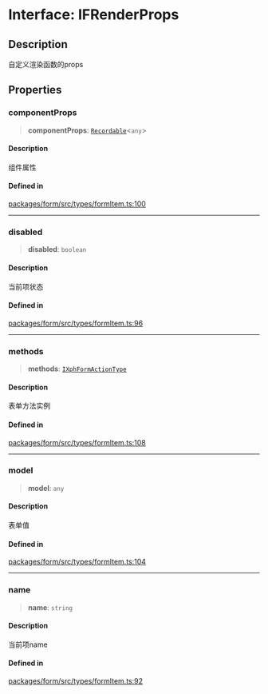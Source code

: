 # Interface: IFRenderProps

## Description

自定义渲染函数的props

## Properties

### componentProps

> **componentProps**: [`Recordable`](../type-aliases/Recordable.md)\<`any`\>

#### Description

组件属性

#### Defined in

[packages/form/src/types/formItem.ts:100](https://github.com/XiaoPiHong/xph-crud/blob/1453d1f4b2490c13545a9d7404efaaabc2a2fd0f/packages/form/src/types/formItem.ts#L100)

***

### disabled

> **disabled**: `boolean`

#### Description

当前项状态

#### Defined in

[packages/form/src/types/formItem.ts:96](https://github.com/XiaoPiHong/xph-crud/blob/1453d1f4b2490c13545a9d7404efaaabc2a2fd0f/packages/form/src/types/formItem.ts#L96)

***

### methods

> **methods**: [`IXphFormActionType`](IXphFormActionType.md)

#### Description

表单方法实例

#### Defined in

[packages/form/src/types/formItem.ts:108](https://github.com/XiaoPiHong/xph-crud/blob/1453d1f4b2490c13545a9d7404efaaabc2a2fd0f/packages/form/src/types/formItem.ts#L108)

***

### model

> **model**: `any`

#### Description

表单值

#### Defined in

[packages/form/src/types/formItem.ts:104](https://github.com/XiaoPiHong/xph-crud/blob/1453d1f4b2490c13545a9d7404efaaabc2a2fd0f/packages/form/src/types/formItem.ts#L104)

***

### name

> **name**: `string`

#### Description

当前项name

#### Defined in

[packages/form/src/types/formItem.ts:92](https://github.com/XiaoPiHong/xph-crud/blob/1453d1f4b2490c13545a9d7404efaaabc2a2fd0f/packages/form/src/types/formItem.ts#L92)
